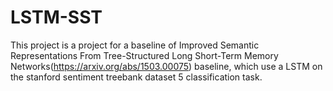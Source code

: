 # LSTM-SST
This project is a project for a baseline of Improved Semantic Representations From Tree-Structured Long Short-Term Memory Networks(https://arxiv.org/abs/1503.00075) baseline, which use a LSTM on the stanford sentiment treebank dataset 5 classification task. 

